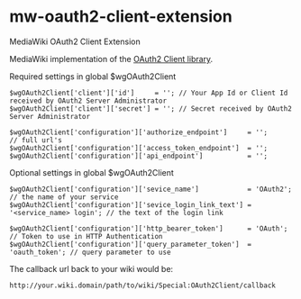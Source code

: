 mw-oauth2-client-extension
==========================

MediaWiki OAuth2 Client Extension

MediaWiki implementation of the [OAuth2 Client library](https://github.com/vznet/oauth_2.0_client_php).

Required settings in global $wgOAuth2Client

    $wgOAuth2Client['client']['id']     = ''; // Your App Id or Client Id received by OAuth2 Server Administrator
    $wgOAuth2Client['client']['secret'] = ''; // Secret received by OAuth2 Server Administrator
    
    $wgOAuth2Client['configuration']['authorize_endpoint']     = '';            // full url's
    $wgOAuth2Client['configuration']['access_token_endpoint']  = '';
    $wgOAuth2Client['configuration']['api_endpoint']           = '';

Optional settings in global $wgOAuth2Client

    $wgOAuth2Client['configuration']['sevice_name']            = 'OAuth2';      // the name of your service
    $wgOAuth2Client['configuration']['sevice_login_link_text'] = '<service_name> login'; // the text of the login link
    
    $wgOAuth2Client['configuration']['http_bearer_token']      = 'OAuth';       // Token to use in HTTP Authentication
    $wgOAuth2Client['configuration']['query_parameter_token']  = 'oauth_token'; // query parameter to use

The callback url back to your wiki would be:

    http://your.wiki.domain/path/to/wiki/Special:OAuth2Client/callback
